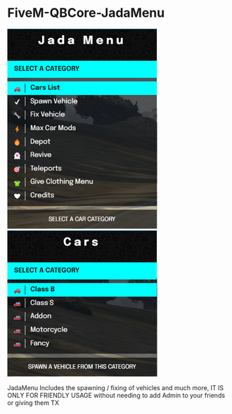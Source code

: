 # FiveM-QBCore-JadaMenu

![Main Menu](https://github.com/JadaDev/FiveM-QBCore-JadaMenu/blob/main/img/JadaMenu.png?raw=true)
![Cars Menu](https://github.com/JadaDev/FiveM-QBCore-JadaMenu/blob/main/img/CarList.png?raw=true)

JadaMenu Includes the spawning / fixing of vehicles and much more, IT IS ONLY FOR FRIENDLY USAGE without needing to add Admin to your friends or giving them TX
